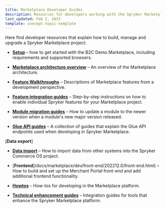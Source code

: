 ```yaml
---
title: Marketplace Developer Guides
description: Resources for developers working with the Spryker Marketplace.
last_updated: Feb 2, 2023
template: concept-topic-template
---
```

Here find developer resources that explain how to build, manage and upgrade a Spryker Marketplace project:


* [**Setup**](/docs/marketplace/dev/setup/202212.0/setup.html) – how to get started with the B2C Demo Marketplace, including requirements and supported browsers.

* [**Marketplace architecture overview**](docs/marketplace/dev/architecture-overview/architecture-overview.html) – An overview of the Marketplace architecture.

* [**Feature Walkthroughs**](/docs/marketplace/dev/feature-walkthroughs/202212.0/feature-walkthroughs.html) – Descriptions of Marketplace features from a development perspective.

* [**Feature integration guides**](/docs/marketplace/dev/feature-integration-guides/202212.0/feature-integration-guides.html) – Step-by-step instructions on how to enable individual Spryker features for your Marketplace project.  

* [**Module migration guides**]() – How to update a module to the newer version when a module's new major version released.

* [**Glue API guides**](/docs/marketplace/dev/glue-api-guides/202212.0/glue-api-guides.html) – A collection of guides that explain the Glue API endpoints used when developing in Spryker Marketplace.

[**Data export**]

* [**Data import**](/docs/scos/dev/data-import/202212.0/data-import.html) – How to import data from other systems into the Spryker Commerce OS project. 

* [**Frontend**]/docs/marketplace/dev/front-end/202212.0/front-end.html) – How to build and set up the Merchant Portal front-end and add additional frontend functionality.

* [**Howtos**](/docs/marketplace/dev/howtos/howtos.html) – How-tos for developing in the Marketplace platform.

* [**Technical enhancement guides**](/docs/marketplace/dev/technical-enhancement/202212.0/technical-enhancement.html) – Integration guides for tools that enhance the Spryker Marketplace platform.





